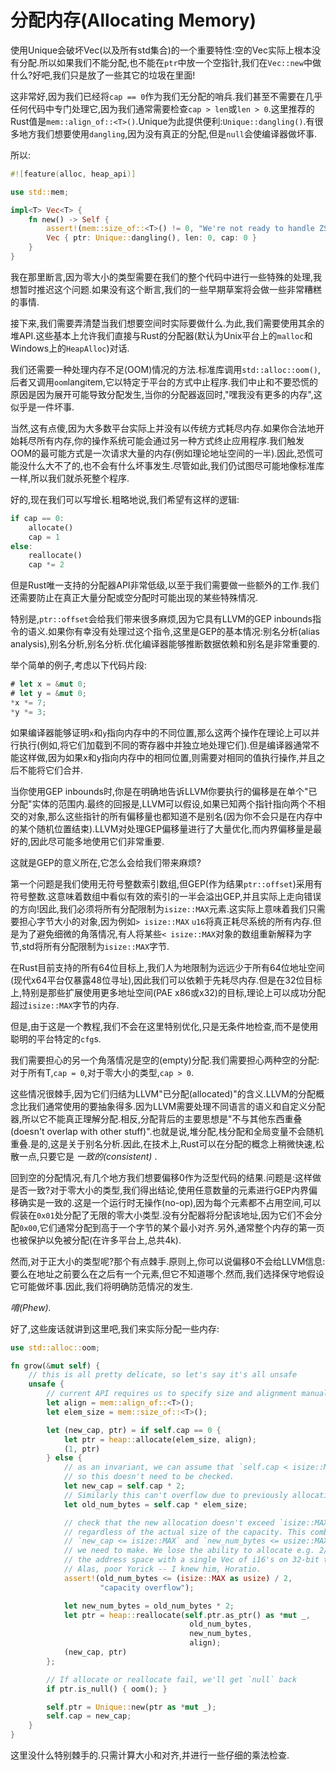 # 分配内存(Allocating Memory)

使用Unique会破坏Vec(以及所有std集合)的一个重要特性:空的Vec实际上根本没有分配.所以如果我们不能分配,也不能在`ptr`中放一个空指针,我们在`Vec::new`中做什么?好吧,我们只是放了一些其它的垃圾在里面!

这非常好,因为我们已经将`cap == 0`作为我们无分配的哨兵.我们甚至不需要在几乎任何代码中专门处理它,因为我们通常需要检查`cap > len`或`len > 0`.这里推荐的Rust值是`mem::align_of::<T>()`.Unique为此提供便利:`Unique::dangling()`.有很多地方我们想要使用`dangling`,因为没有真正的分配,但是`null`会使编译器做坏事.

所以:

```Rust
#![feature(alloc, heap_api)]

use std::mem;

impl<T> Vec<T> {
    fn new() -> Self {
        assert!(mem::size_of::<T>() != 0, "We're not ready to handle ZSTs");
        Vec { ptr: Unique::dangling(), len: 0, cap: 0 }
    }
}
```

我在那里断言,因为零大小的类型需要在我们的整个代码中进行一些特殊的处理,我想暂时推迟这个问题.如果没有这个断言,我们的一些早期草案将会做一些非常糟糕的事情.

接下来,我们需要弄清楚当我们想要空间时实际要做什么.为此,我们需要使用其余的堆API.这些基本上允许我们直接与Rust的分配器(默认为Unix平台上的`malloc`和Windows上的`HeapAlloc`)对话.

我们还需要一种处理内存不足(OOM)情况的方法.标准库调用`std::alloc::oom()`,后者又调用`oom`langitem,它以特定于平台的方式中止程序.我们中止和不要恐慌的原因是因为展开可能导致分配发生,当你的分配器返回时,"嘿我没有更多的内存",这似乎是一件坏事.

当然,这有点傻,因为大多数平台实际上并没有以传统方式耗尽内存.如果你合法地开始耗尽所有内存,你的操作系统可能会通过另一种方式终止应用程序.我们触发OOM的最可能方式是一次请求大量的内存(例如理论地址空间的一半).因此,恐慌可能没什么大不了的,也不会有什么坏事发生.尽管如此,我们仍试图尽可能地像标准库一样,所以我们就杀死整个程序.

好的,现在我们可以写增长.粗略地说,我们希望有这样的逻辑:

```Rust
if cap == 0:
    allocate()
    cap = 1
else:
    reallocate()
    cap *= 2
```

但是Rust唯一支持的分配器API非常低级,以至于我们需要做一些额外的工作.我们还需要防止在真正大量分配或空分配时可能出现的某些特殊情况.

特别是,`ptr::offset`会给我们带来很多麻烦,因为它具有LLVM的GEP inbounds指令的语义.如果你有幸没有处理过这个指令,这里是GEP的基本情况:别名分析(alias analysis),别名分析,别名分析.优化编译器能够推断数据依赖和别名是非常重要的.

举个简单的例子,考虑以下代码片段:

```Rust
# let x = &mut 0;
# let y = &mut 0;
*x *= 7;
*y *= 3;
```

如果编译器能够证明`x`和`y`指向内存中的不同位置,那么这两个操作在理论上可以并行执行(例如,将它们加载到不同的寄存器中并独立地处理它们).但是编译器通常不能这样做,因为如果x和y指向内存中的相同位置,则需要对相同的值执行操作,并且之后不能将它们合并.

当你使用GEP inbounds时,你是在明确地告诉LLVM你要执行的偏移是在单个"已分配"实体的范围内.最终的回报是,LLVM可以假设,如果已知两个指针指向两个不相交的对象,那么这些指针的所有偏移量也都知道不是别名(因为你不会只是在内存中的某个随机位置结束).LLVM对处理GEP偏移量进行了大量优化,而内界偏移量是最好的,因此尽可能多地使用它们非常重要.

这就是GEP的意义所在,它怎么会给我们带来麻烦?

第一个问题是我们使用无符号整数索引数组,但GEP(作为结果`ptr::offset`)采用有符号整数.这意味着数组中看似有效的索引的一半会溢出GEP,并且实际上走向错误的方向!因此,我们必须将所有分配限制为`isize::MAX`元素.这实际上意味着我们只需要担心字节大小的对象,因为例如`> isize::MAX` `u16`将真正耗尽系统的所有内存.但是为了避免细微的角落情况,有人将某些`< isize::MAX`对象的数组重新解释为字节,std将所有分配限制为`isize::MAX`字节.

在Rust目前支持的所有64位目标上,我们人为地限制为远远少于所有64位地址空间(现代x64平台仅暴露48位寻址),因此我们可以依赖于先耗尽内存.但是在32位目标上,特别是那些扩展使用更多地址空间(PAE x86或x32)的目标,理论上可以成功分配超过`isize::MAX`字节的内存.

但是,由于这是一个教程,我们不会在这里特别优化,只是无条件地检查,而不是使用聪明的平台特定的`cfg`s.

我们需要担心的另一个角落情况是空的(empty)分配.我们需要担心两种空的分配:对于所有T,`cap = 0`,对于零大小的类型,`cap > 0`.

这些情况很棘手,因为它们归结为LLVM"已分配(allocated)"的含义.LLVM的分配概念比我们通常使用的要抽象得多.因为LLVM需要处理不同语言的语义和自定义分配器,所以它不能真正理解分配.相反,分配背后的主要思想是"不与其他东西重叠(doesn't overlap with other stuff)".也就是说,堆分配,栈分配和全局变量不会随机重叠.是的,这是关于别名分析.因此,在技术上,Rust可以在分配的概念上稍微快速,松散一点,只要它是 *一致的(consistent)* .

回到空的分配情况,有几个地方我们想要偏移0作为泛型代码的结果.问题是:这样做是否一致?对于零大小的类型,我们得出结论,使用任意数量的元素进行GEP内界偏移确实是一致的.这是一个运行时无操作(no-op),因为每个元素都不占用空间,可以假装在`0x01`处分配了无限的零大小类型.没有分配器将分配该地址,因为它们不会分配`0x00`,它们通常分配到高于一个字节的某个最小对齐.另外,通常整个内存的第一页也被保护以免被分配(在许多平台上,总共4k).

然而,对于正大小的类型呢?那个有点棘手.原则上,你可以说偏移0不会给LLVM信息:要么在地址之前要么在之后有一个元素,但它不知道哪个.然而,我们选择保守地假设它可能做坏事.因此,我们将明确防范情况的发生.

*唷(Phew).*

好了,这些废话就讲到这里吧,我们来实际分配一些内存:

```Rust
use std::alloc::oom;

fn grow(&mut self) {
    // this is all pretty delicate, so let's say it's all unsafe
    unsafe {
        // current API requires us to specify size and alignment manually.
        let align = mem::align_of::<T>();
        let elem_size = mem::size_of::<T>();

        let (new_cap, ptr) = if self.cap == 0 {
            let ptr = heap::allocate(elem_size, align);
            (1, ptr)
        } else {
            // as an invariant, we can assume that `self.cap < isize::MAX`,
            // so this doesn't need to be checked.
            let new_cap = self.cap * 2;
            // Similarly this can't overflow due to previously allocating this
            let old_num_bytes = self.cap * elem_size;

            // check that the new allocation doesn't exceed `isize::MAX` at all
            // regardless of the actual size of the capacity. This combines the
            // `new_cap <= isize::MAX` and `new_num_bytes <= usize::MAX` checks
            // we need to make. We lose the ability to allocate e.g. 2/3rds of
            // the address space with a single Vec of i16's on 32-bit though.
            // Alas, poor Yorick -- I knew him, Horatio.
            assert!(old_num_bytes <= (isize::MAX as usize) / 2,
                    "capacity overflow");

            let new_num_bytes = old_num_bytes * 2;
            let ptr = heap::reallocate(self.ptr.as_ptr() as *mut _,
                                        old_num_bytes,
                                        new_num_bytes,
                                        align);
            (new_cap, ptr)
        };

        // If allocate or reallocate fail, we'll get `null` back
        if ptr.is_null() { oom(); }

        self.ptr = Unique::new(ptr as *mut _);
        self.cap = new_cap;
    }
}
```

这里没什么特别棘手的.只需计算大小和对齐,并进行一些仔细的乘法检查.